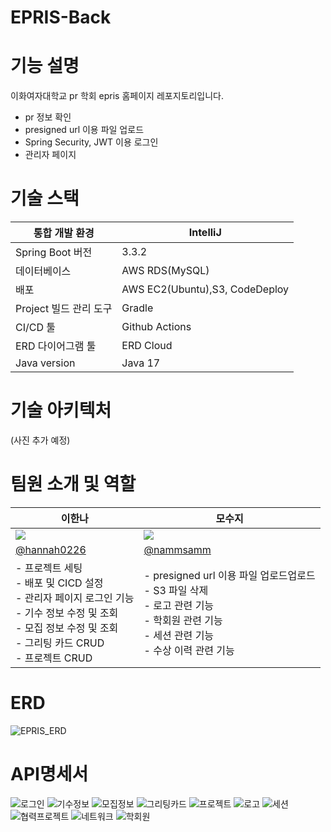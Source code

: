 # EPRIS-Back
# 기능 설명
이화여자대학교 pr 학회 epris 홈페이지 레포지토리입니다.

- pr 정보 확인
- presigned url 이용 파일 업로드
- Spring Security, JWT 이용 로그인
- 관리자 페이지

# 기술 스택
|통합 개발 환경| IntelliJ                       |
|---|--------------------------------|
|Spring Boot 버전| 3.3.2                          |
|데이터베이스| AWS RDS(MySQL)                 |
|배포| AWS EC2(Ubuntu),S3, CodeDeploy |
|Project 빌드 관리 도구| Gradle                         |
|CI/CD 툴| Github Actions                 |
|ERD 다이어그램 툴| ERD Cloud                      |
|Java version| Java 17                        |

# 기술 아키텍처

(사진 추가 예정)

# 팀원 소개 및 역할

| 이한나                                                                                                                 | 모수지                                                                                                  |
|---------------------------------------------------------------------------------------------------------------------|------------------------------------------------------------------------------------------------------|
| <img src="https://avatars.githubusercontent.com/u/89291223?v=4"/>                                                   |  <img src="https://avatars.githubusercontent.com/u/108855492?v=4"/>                                                                                                      |
| [@hannah0226](https://github.com/hannah0226)                                                                        | [@nammsamm](https://github.com/nammsamm)                                                                     |
| - 프로젝트 세팅 <br> - 배포 및 CICD 설정 <br> - 관리자 페이지 로그인 기능 <br> - 기수 정보 수정 및 조회 <br> - 모집 정보 수정 및 조회 <br> - 그리팅 카드 CRUD <br> - 프로젝트 CRUD | - presigned url 이용 파일 업로드업로드 <br> - S3 파일 삭제 <br> - 로고 관련 기능 <br> - 학회원 관련 기능 <br> - 세션 관련 기능 <br> - 수상 이력 관련 기능 |

# ERD
![EPRIS_ERD](https://github.com/user-attachments/assets/c01a89c2-a81a-4d88-8a8b-088e349c6071)

# API명세서
![로그인](https://github.com/user-attachments/assets/0235aeae-cbfd-4ea8-a6f1-7c606a24a649)
![기수정보](https://github.com/user-attachments/assets/f340689e-4428-4c45-8775-f18c3ef0b6d1)
![모집정보](https://github.com/user-attachments/assets/12a87fb9-351d-4a1e-9afc-da0e57530055)
![그리팅카드](https://github.com/user-attachments/assets/a6fefc60-c083-4744-a090-1d1cea158209)
![프로젝트](https://github.com/user-attachments/assets/fd6459ac-5412-4e5b-b819-888ed29156ce)
![로고](https://github.com/user-attachments/assets/4babe7b7-69c3-47cf-975f-cd91f16c2a7b)
![세션](https://github.com/user-attachments/assets/1234a0b3-e1fe-464e-9721-b5d71696acfd)
![협력프로젝트](https://github.com/user-attachments/assets/0cf77e35-94b5-4aa1-9140-7bb97e697e79)
![네트워크](https://github.com/user-attachments/assets/9cd69f41-31f1-483c-bdaa-a506235b29dd)
![학회원](https://github.com/user-attachments/assets/05274081-5481-4a82-9d1d-730ff5993392)

